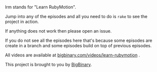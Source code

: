 lrm stands for "Learn RubyMotion".

Jump into any of the episodes and all you need to do is `rake` to see
the project in action.

If anything does not work then please open an issue.

If you do not see all the episodes here that's because some episodes are
create in a branch and some episodes build on top of previous episodes.

All videos are available at [bigbinary.com/videos/learn-rubymotion](http://videos.bigbinary.com/categories/rubymotion) .

This project is brought to you by [BigBinary](http://bigbinary.com/).
